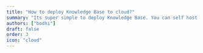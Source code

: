 ```yaml
---
title: "How to deploy Knowledge Base to cloud?"
summary: "Its super simple to deploy Knowledge Base. You can self host or use github pages or vercel or netlify. Use the following documentation to deploy your knowledge base on to your cloud"
authors: ["bodhi"]
draft: false
order: 3
icon: "cloud"
---
```

